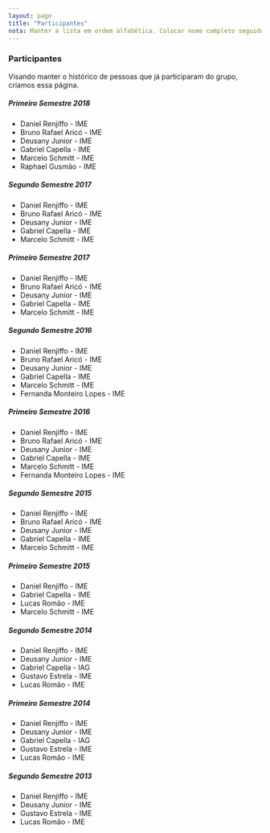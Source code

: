 ```yaml
---
layout: page
title: "Participantes"
nota: Manter a lista em ordem alfabética. Colocar nome completo seguido de lugar.
---
```


### Participantes

Visando manter o histórico de pessoas que já participaram do grupo, criamos essa página.

##### Primeiro Semestre 2018
- Daniel Renjiffo - IME
- Bruno Rafael Aricó - IME
- Deusany Junior - IME
- Gabriel Capella - IME
- Marcelo Schmitt - IME
- Raphael Gusmão - IME

##### Segundo Semestre 2017
- Daniel Renjiffo - IME
- Bruno Rafael Aricó - IME
- Deusany Junior - IME
- Gabriel Capella - IME
- Marcelo Schmitt - IME

##### Primeiro Semestre 2017
- Daniel Renjiffo - IME
- Bruno Rafael Aricó - IME
- Deusany Junior - IME
- Gabriel Capella - IME
- Marcelo Schmitt - IME

##### Segundo Semestre 2016
- Daniel Renjiffo - IME
- Bruno Rafael Aricó - IME
- Deusany Junior - IME
- Gabriel Capella - IME
- Marcelo Schmitt - IME
- Fernanda Monteiro Lopes - IME

##### Primeiro Semestre 2016
- Daniel Renjiffo - IME
- Bruno Rafael Aricó - IME
- Deusany Junior - IME
- Gabriel Capella - IME
- Marcelo Schmitt - IME
- Fernanda Monteiro Lopes - IME

##### Segundo Semestre 2015
- Daniel Renjiffo - IME
- Bruno Rafael Aricó - IME
- Deusany Junior - IME
- Gabriel Capella - IME
- Marcelo Schmitt - IME

##### Primeiro Semestre 2015
- Daniel Renjiffo - IME
- Gabriel Capella - IME
- Lucas Romão - IME
- Marcelo Schmitt - IME

##### Segundo Semestre 2014
- Daniel Renjiffo - IME
- Deusany Junior - IME
- Gabriel Capella - IAG
- Gustavo Estrela - IME
- Lucas Romão - IME

##### Primeiro Semestre 2014
- Daniel Renjiffo - IME
- Deusany Junior - IME
- Gabriel Capella - IAG
- Gustavo Estrela - IME
- Lucas Romão - IME

##### Segundo Semestre 2013
- Daniel Renjiffo - IME
- Deusany Junior - IME
- Gustavo Estrela - IME
- Lucas Romão - IME
